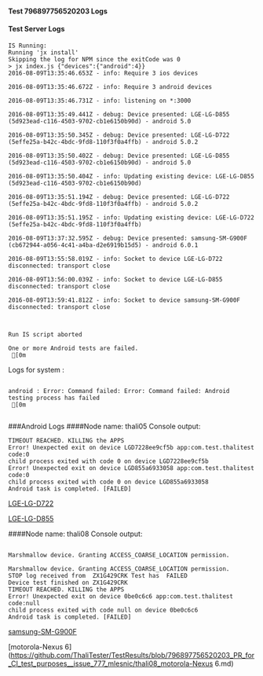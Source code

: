 #### Test 796897756520203 Logs

#### Test Server Logs
```
IS Running:
Running 'jx install'
Skipping the log for NPM since the exitCode was 0
> jx index.js {"devices":{"android":4}}
2016-08-09T13:35:46.653Z - info: Require 3 ios devices

2016-08-09T13:35:46.672Z - info: Require 3 android devices

2016-08-09T13:35:46.731Z - info: listening on *:3000

2016-08-09T13:35:49.441Z - debug: Device presented: LGE-LG-D855 (5d923ead-c116-4503-9702-cb1e6150b90d) - android 5.0

2016-08-09T13:35:50.345Z - debug: Device presented: LGE-LG-D722 (5effe25a-b42c-4bdc-9fd8-110f3f0a4ffb) - android 5.0.2

2016-08-09T13:35:50.402Z - debug: Device presented: LGE-LG-D855 (5d923ead-c116-4503-9702-cb1e6150b90d) - android 5.0

2016-08-09T13:35:50.404Z - info: Updating existing device: LGE-LG-D855 (5d923ead-c116-4503-9702-cb1e6150b90d)

2016-08-09T13:35:51.194Z - debug: Device presented: LGE-LG-D722 (5effe25a-b42c-4bdc-9fd8-110f3f0a4ffb) - android 5.0.2

2016-08-09T13:35:51.195Z - info: Updating existing device: LGE-LG-D722 (5effe25a-b42c-4bdc-9fd8-110f3f0a4ffb)

2016-08-09T13:37:32.595Z - debug: Device presented: samsung-SM-G900F (cb672944-a056-4c41-a4ba-d2e6919b15d5) - android 6.0.1

2016-08-09T13:55:58.019Z - info: Socket to device LGE-LG-D722 disconnected: transport close

2016-08-09T13:56:00.039Z - info: Socket to device LGE-LG-D855 disconnected: transport close

2016-08-09T13:59:41.812Z - info: Socket to device samsung-SM-G900F disconnected: transport close


 
Run IS script aborted
 
One or more Android tests are failed.
 [0m

```


Logs for system : 
```

android : Error: Command failed: Error: Command failed: Android testing process has failed
 [0m


```
###Android Logs
####Node name: thali05
Console output:
```
TIMEOUT REACHED. KILLING the APPS
Error! Unexpected exit on device LGD7228ee9cf5b app:com.test.thalitest code:0 
child process exited with code 0 on device LGD7228ee9cf5b 
Error! Unexpected exit on device LGD855a6933058 app:com.test.thalitest code:0 
child process exited with code 0 on device LGD855a6933058 
Android task is completed. [FAILED]
```
[LGE-LG-D722](https://github.com/ThaliTester/TestResults/blob/796897756520203_PR_for_CI_test_purposes__issue_777_mlesnic/thali05_LGE-LG-D722.md)

[LGE-LG-D855](https://github.com/ThaliTester/TestResults/blob/796897756520203_PR_for_CI_test_purposes__issue_777_mlesnic/thali05_LGE-LG-D855.md)

####Node name: thali08
Console output:
```

Marshmallow device. Granting ACCESS_COARSE_LOCATION permission.

Marshmallow device. Granting ACCESS_COARSE_LOCATION permission.
STOP log received from  ZX1G429CRK Test has  FAILED
Device test finished on ZX1G429CRK 
TIMEOUT REACHED. KILLING the APPS
Error! Unexpected exit on device 0be0c6c6 app:com.test.thalitest code:null 
child process exited with code null on device 0be0c6c6 
Android task is completed. [FAILED]
```
[samsung-SM-G900F](https://github.com/ThaliTester/TestResults/blob/796897756520203_PR_for_CI_test_purposes__issue_777_mlesnic/thali08_samsung-SM-G900F.md)

[motorola-Nexus 6](https://github.com/ThaliTester/TestResults/blob/796897756520203_PR_for_CI_test_purposes__issue_777_mlesnic/thali08_motorola-Nexus 6.md)




